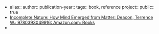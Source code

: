 - alias::
  author::
  publication-year::
  tags:: book, reference
  project:: 
  public:: true
- [Incomplete Nature: How Mind Emerged from Matter: Deacon, Terrence W.: 9780393049916: Amazon.com: Books](https://www.amazon.com/Incomplete-Nature-Mind-Emerged-Matter/dp/0393049914/)
-